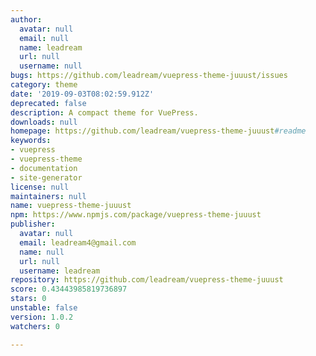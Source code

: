 ```yaml
---
author:
  avatar: null
  email: null
  name: leadream
  url: null
  username: null
bugs: https://github.com/leadream/vuepress-theme-juuust/issues
category: theme
date: '2019-09-03T08:02:59.912Z'
deprecated: false
description: A compact theme for VuePress.
downloads: null
homepage: https://github.com/leadream/vuepress-theme-juuust#readme
keywords:
- vuepress
- vuepress-theme
- documentation
- site-generator
license: null
maintainers: null
name: vuepress-theme-juuust
npm: https://www.npmjs.com/package/vuepress-theme-juuust
publisher:
  avatar: null
  email: leadream4@gmail.com
  name: null
  url: null
  username: leadream
repository: https://github.com/leadream/vuepress-theme-juuust
score: 0.43443985819736897
stars: 0
unstable: false
version: 1.0.2
watchers: 0

---
```


